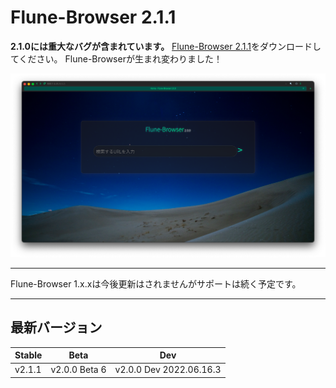 # Flune-Browser 2.1.1
**2.1.0には重大なバグが含まれています。**
[Flune-Browser 2.1.1](https://github.com/mf-3d/flune-browser/releases/v2.1.1)をダウンロードしてください。
Flune-Browserが生まれ変わりました！

![](./other_data/screenshot-2.0.0.png)


---

Flune-Browser 1.x.xは今後更新はされませんがサポートは続く予定です。

---

## 最新バージョン
|Stable|     Beta    |          Dev          |
|------|-------------|-----------------------|
|v2.1.1|v2.0.0 Beta 6|v2.0.0 Dev 2022.06.16.3|

